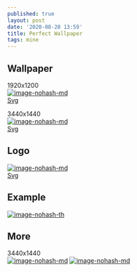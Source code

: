 ```yaml
---
published: true
layout: post
date: '2020-08-20 13:59'
title: Perfect Wallpaper
tags: mine 
---
```

## Wallpaper

1920x1200  
[![image-nohash-md](https://images.weserv.nl/?url=https://i.imgur.com/MQkBivAl.jpg)](https://images.weserv.nl/?url=https://i.imgur.com/MQkBivA.jpg)  
[Svg](/media/perfectWallpaper3_1920x1200.svg)

3440x1440  
[![image-nohash-md](https://images.weserv.nl/?url=https://i.imgur.com/T6lkccZl.jpg)](https://images.weserv.nl/?url=https://i.imgur.com/T6lkccZ.jpg)  
[Svg](/media/perfectWallpaper3_3440x1440.svg)

## Logo
[![image-nohash-md](https://images.weserv.nl/?url=https://i.imgur.com/WBTpyJJ.png)](https://images.weserv.nl/?url=https://i.imgur.com/iaXsCAz.png)  
[Svg](/media/perfectLogo.svg)

## Example
[![image-nohash-th](https://images.weserv.nl/?url=https://i.imgur.com/H1t9auv.png)](https://images.weserv.nl/?url=https://i.imgur.com/pEmHm7F.png)

## More

3440x1440  
[![image-nohash-md](https://images.weserv.nl/?url=https://i.imgur.com/zeazRfol.png)](https://images.weserv.nl/?url=https://i.imgur.com/zeazRfo.png)
[![image-nohash-md](https://images.weserv.nl/?url=https://i.imgur.com/9Trnd8Fl.png)](https://images.weserv.nl/?url=https://i.imgur.com/9Trnd8F.png)
